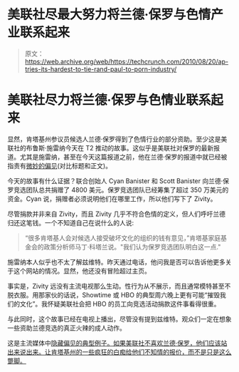 # 美联社尽最大努力将兰德·保罗与色情产业联系起来

> 原文：<https://web.archive.org/web/https://techcrunch.com/2010/08/20/ap-tries-its-hardest-to-tie-rand-paul-to-porn-industry/>

# 美联社尽力将兰德·保罗与色情业联系起来

显然，肯塔基州参议员候选人兰德·保罗得到了色情行业的部分资助。至少这是美联社的布鲁斯·施雷纳今天在 T2 推动的故事。这似乎是美联社对保罗的最新报道。尤其是施雷纳，甚至在今天这篇报道之前，他在兰德·保罗的报道中就已经被指责有[微妙的偏见](https://web.archive.org/web/20221007060830/http://news.cincinnati.com/article/20100716/NEWS0108/307150036/Jack-Conway-campaign-has-far-more-cash-than-Rand-Paul)(对比标题和正文)。

今天的故事有什么证据？联合创始人 Cyan Banister 和 Scott Banister 向兰德·保罗竞选团队总共捐赠了 4800 美元。保罗竞选团队已经筹集了超过 350 万美元的资金。Cyan 说，捐赠者必须说明他们在哪里工作，所以他们写下了 Zivity。

尽管捐款并非来自 Zivity，而且 Zivity 几乎不符合色情的定义，但人们呼吁兰德归还这笔钱。一个不知道自己在说什么的人说:

> “很多肯塔基人会对候选人接受破坏文化的组织的钱有意见，”肯塔基家庭基金会的政策分析师马丁·科塔兰说。"我们认为保罗竞选团队明白这一点."

施雷纳本人似乎也不太了解兹维特。昨天通过电话，他问我是否可以告诉他更多关于这个网站的情况。显然，他还没有冒险超过主页。

事实是，Zivity 远没有主流电视那么生动。性行为从不展示，而且通常模特甚至不脱衣服。用那家伙的话说，Showtime 或 HBO 的典型周六晚上更有可能“摧毁我们的文化”。我怀疑美联社会把 HBO 的员工向竞选活动捐款这件事看得很重。

与此同时，这个故事已经在电视上播出，尽管没有提到兹维特。观众们一定在想象一些资助兰德竞选的真正火辣的成人动作。

这是主流媒体中[隐藏偏见的典型例子。如果美联社不喜欢兰德·保罗，他们应该站出来说出来。让肯塔基州的一些疯狂的白痴给他们不知情的报价，而不是只是这么蹩脚。](https://web.archive.org/web/20221007060830/https://beta.techcrunch.com/2010/07/08/we-need-more-opinions-in-news-not-less/)